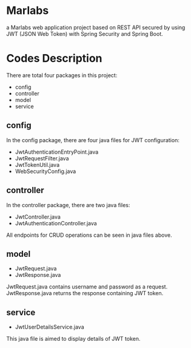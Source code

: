 # Marlabs
a Marlabs web application project based on REST API secured by using JWT (JSON Web Token) with Spring Security and Spring Boot.

# Codes Description 
There are total four packages in this project:
- config
- controller
- model
- service

## config
In the config package, there are four java files for JWT configuration:
- JwtAuthenticationEntryPoint.java
- JwtRequestFilter.java
- JwtTokenUtil.java
- WebSecurityConfig.java

## controller
In the controller package, there are two java files:
- JwtController.java
- JwtAuthenticationController.java

All endpoints for CRUD operations can be seen in java files above.

## model
- JwtRequest.java
- JwtResponse.java

JwtRequest.java contains username and password as a request.
JwtResponse.java returns the response containing JWT token.

## service
- JwtUserDetailsService.java

This java file is aimed to display details of JWT token.
